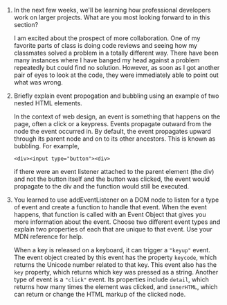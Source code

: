 
1. In the next few weeks, we'll be learning how professional developers work on 
   larger projects. What are you most looking forward to in this section?


   I am excited about the prospect of more collaboration. One of my favorite
   parts of class is doing code reviews and seeing how my classmates solved 
   a problem in a totally different way. There have been many instances where
   I have banged my head against a problem repeatedly but could find no solution. 
   However, as soon as I got another pair of eyes to look at the code, they 
   were immediately able to point out what was wrong. 


2. Briefly explain event propogation and bubbling using an example of two 
   nested HTML elements.


   In the context of web design, an event is something that happens on the page,
   often a click or a keypress. Events propagate outward from the node the event 
   occurred in. By default, the event propagates upward through its parent node
   and on to its other ancestors. This is known as bubbling. For example,

   `<div><input type="button"><div>`

    if there were an event listener attached to the parent element (the div) 
    and not the button itself and the button was clicked, the event would 
    propagate to the div and the function would still be executed. 


3. You learned to use addEventListener on a DOM node to listen for a type of 
   event and create a function to handle that event. When the event happens, that 
   function is called with an Event Object that gives you more information about 
   the event. Choose two different event types and explain two properties of each 
   that are unique to that event. Use your MDN reference for help.

   When a key is released on a keyboard, it can trigger a `"keyup"` event.
   The event object created by this event has the property `keycode`, which 
   returns the Unicode number related to that key. This event also has the `key`
   property, which returns which key was pressed as a string. Another type of 
   event is a `"click"` event. Its properties include `detail`, which returns how 
   many times the element was clicked, and `innerHTML`, which can return or change
   the HTML markup of the clicked node.
